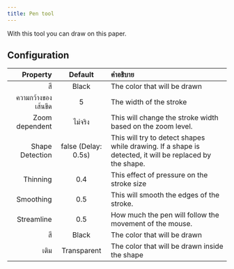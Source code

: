 ```yaml
---
title: Pen tool
---
```


With this tool you can draw on this paper.

## Configuration

|            Property |                                 Default                                | คำอธิบาย                                                                                                                                |
| ------------------: | :--------------------------------------------------------------------: | :-------------------------------------------------------------------------------------------------------------------------------------- |
|                  สี |                                  Black                                 | The color that will be drawn                                                                                                            |
| ความกว้างของเส้นขีด |                                    5                                   | The width of the stroke                                                                                                                 |
|      Zoom dependent |                                 ไม่จริง                                | This will change the stroke width based on the zoom level.                                                              |
|     Shape Detection | false (Delay: 0.5s) | This will try to detect shapes while drawing. If a shape is detected, it will be replaced by the shape. |
|            Thinning |                           0.4                          | This effect of pressure on the stroke size                                                                                              |
|           Smoothing |                           0.5                          | This will smooth the edges of the stroke.                                                                               |
|          Streamline |                           0.5                          | How much the pen will follow the movement of the mouse.                                                                 |
|                  สี |                                  Black                                 | The color that will be drawn                                                                                                            |
|                เติม |                               Transparent                              | The color that will be drawn inside the shape                                                                                           |
